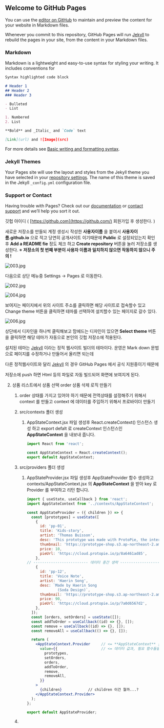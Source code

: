 ## Welcome to GitHub Pages

You can use the [editor on GitHub](https://github.com/JJKEB/page_test/edit/gh-pages/index.md) to maintain and preview the content for your website in Markdown files.

Whenever you commit to this repository, GitHub Pages will run [Jekyll](https://jekyllrb.com/) to rebuild the pages in your site, from the content in your Markdown files.

### Markdown

Markdown is a lightweight and easy-to-use syntax for styling your writing. It includes conventions for

```markdown
Syntax highlighted code block

# Header 1
## Header 2
### Header 3

- Bulleted
- List

1. Numbered
2. List

**Bold** and _Italic_ and `Code` text

[Link](url) and ![Image](src)
```

For more details see [Basic writing and formatting syntax](https://docs.github.com/en/github/writing-on-github/getting-started-with-writing-and-formatting-on-github/basic-writing-and-formatting-syntax).

### Jekyll Themes

Your Pages site will use the layout and styles from the Jekyll theme you have selected in your [repository settings](https://github.com/JJKEB/page_test/settings/pages). The name of this theme is saved in the Jekyll `_config.yml` configuration file.

### Support or Contact

Having trouble with Pages? Check out our [documentation](https://docs.github.com/categories/github-pages-basics/) or [contact support](https://support.github.com/contact) and we’ll help you sort it out.






깃헙 아이디 ( [https://github.com](https://github.com/) 회원가입 후 생성한다. )

새로운 저장소를 만들되 계정 생성시 작성한 **사용자이름** 을 붙여서
**사용자이름.github.io** 으로 적고
당연히 공개사이트 이기때문에 **Public** 로 설정되있는지 확인후
**Add a README fie** 정도 체크 하고
**Create repository** 버튼을 눌러 저장소를 생성한다.
※ **저장소의 첫 번째 부분이 사용자 이름과 일치하지 않으면 작동하지 않으니 주의 !**

![003.jpg](https://s3-us-west-2.amazonaws.com/secure.notion-static.com/f818c82d-9418-4b50-91f3-7decf25dbd1e/003.jpg)

다음으로 상단 메뉴중 Settings → Pages 로 이동한다.

![002.jpg](https://s3-us-west-2.amazonaws.com/secure.notion-static.com/3ce45b4e-ef00-4814-9e61-6a247cdcc706/002.jpg)

![004.jpg](https://s3-us-west-2.amazonaws.com/secure.notion-static.com/e516127d-ac44-4cb5-bbbe-d6ba4df0e9ca/004.jpg)

보여지는 페이지에서 위의 사이트 주소를 클릭하면 해당 사이트로 접속할수 있고
Change theme 버튼을 클릭하면 테마를 선택하여 설치할수 있는 페이지로 갈수 있다.

![006.jpg](https://s3-us-west-2.amazonaws.com/secure.notion-static.com/c2f19d0c-b66a-4a97-b683-fb2b8870bec9/006.jpg)

상단에서 디자인을 하나씩 클릭해보고
맘에드는 디자인이 있으면 **Select theme** 버튼을 클릭하면
해당 테마가 자동으로 본인의 깃헙 저장소에 적용된다.

설치된 테마는 [Jekyll](https://jekyllrb.com/) 이라는 정적 웹사이트 빌더의 테마이다.
운영은 Mark down 문법으로 페이지를 수정하거나 만들어서 올리면 되는데

다른 정적웹사이트와 달리 [Jekyll](https://jekyllrb.com/) 의 경우 GitHub Pages 에서 공식 지원중이기 때문에

저장소에 push 하면 Html 등의 파일로 자동 빌드되어 화면에 보여지게 된다.


2. 상품 리스트에서 상품 선택 order 상품 삭제 로직 만들기
    1. order 상태를 가지고 있어야 하기 때문에 전역상태를 설정해주기 위해서
    context 를 만들고 context 에 데이터를 주입하기 위해서 프로바이더 만들기
    2. src/contexts 폴더 생성
        1. AppStateContext.jsx 파일 생성후 React.createContext() 인스턴스 생성 하고
        export defalt 로 createContext 인스턴스인 **AppStateContext** 을 내보내 줍니다.
            
            ```jsx
            import React from 'react';
            
            const AppStateContext = React.createContext();
            export default AppStateContext;
            ```
            
    3. src/providers 폴더 생성
        1. AppStateProvider.jsx 파일 생성후 AppStateProvider 함수 생성하고
        contexts/AppStateContext.jsx 의 **AppStateContext** 을 받아 key 로 Provider 를 부여하고 리턴 합니다.
            
            ```jsx
            import { useState, useCallback } from 'react';
            import AppStateContext from '../contexts/AppStateContext';
            
            const AppStateProvider = ({ children }) => {
              const [prototypes] = useState([
                {
                  id: 'pp-01',
                  title: 'Kids-story',
                  artist: 'Thomas Buisson',
                  desc: 'This prototype was made with ProtoPie, the interactive prototyping tool for all digital products.',
                  thumbnail: 'https://prototype-shop.s3.ap-northeast-2.amazonaws.com/thumbnails/Kids-story_1.mp4',
                  price: 10,
                  pieUrl: 'https://cloud.protopie.io/p/8a6461ad85',
                },
            // ------------------------- 데이터 중간 생략 ------------------------------ //
                {
                  id: 'pp-12',
                  title: 'Voice Note',
                  artist: 'Haerin Song',
                  desc: `Made by Haerin Song
                          (Soda Design)`,
                  thumbnail: 'https://prototype-shop.s3.ap-northeast-2.amazonaws.com/thumbnails/Voice_note_with_sound_wave.mp4',
                  price: 90,
                  pieUrl: 'https://cloud.protopie.io/p/7a0d6567d2',
                },
              ]);
              const [orders, setOrders] = useState([]);
              const addToOrder = useCallback((id) => {}, []);
              const remove = useCallback((id) => {}, []);
              const removeAll = useCallback(() => {}, []);
            
              return (
                <AppStateContext.Provider     // <= **AppStateContext** 을 받아 key 로 Provider 를 부여
                  value={{                    // <= 데이터 값과, 필요 함수들을 value 로 넣어줍니다.
                    prototypes,
                    setOrders,
                    orders,
                    addToOrder,
                    remove,
                    removeAll,
                  }}
                >
                  {children}            // children 이건 뭘까...?
                </AppStateContext.Provider>
              );
            };
            
            export default AppStateProvider;
            ```
            
    4.

